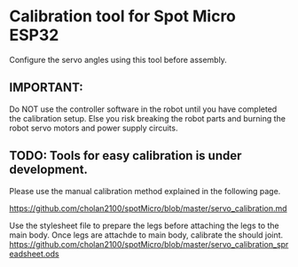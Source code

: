 # Calibration tool for Spot Micro ESP32
Configure the servo angles using this tool before assembly.

## IMPORTANT: 
Do NOT use the controller software in the robot until you have completed the calibration setup. Else you risk breaking the robot parts and burning the robot servo motors and power supply circuits.
    

## TODO: Tools for easy calibration is under development.

Please use the manual calibration method explained in the following page.

https://github.com/cholan2100/spotMicro/blob/master/servo_calibration.md

Use the stylesheet file to prepare the legs before attaching the legs to the main body. Once legs are attachde to main body, calibrate the should joint.
https://github.com/cholan2100/spotMicro/blob/master/servo_calibration_spreadsheet.ods
